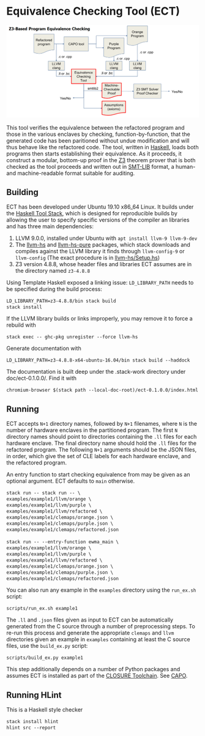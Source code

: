 # Equivalence Checking Tool (ECT)
![alt-text](ect-workflow.png)

This tool verifies the equivalence between the refactored program and
those in the various enclaves by checking, function-by-function, that
the generated code has been paritioned without undue modification and
will thus behave like the refactored code.  The tool, written in
[Haskell](https://www.haskell.org/), loads both programs then starts
establishing their equivalence.  As it proceeds, it construct a
modular, bottom-up proof in the
[Z3](https://github.com/Z3Prover/z3/wiki) theorem prover that is both
checked as the tool proceeds and written out in
[SMT-LIB](http://smtlib.cs.uiowa.edu/) format, a human- and
machine-readable format suitable for auditing.

## Building

ECT has been developed under Ubuntu 19.10 x86_64 Linux. It builds
under the [Haskell Tool
Stack](https://docs.haskellstack.org/en/stable/README), which is
designed for reproducible builds by allowing the user to specify
specific versions of the compiler an libraries and has three main
dependencies:

1. LLVM 9.0.0, installed under Ubuntu with `apt install llvm-9 llvm-9-dev`
2. The [llvm-hs](https://hackage.haskell.org/package/llvm-hs) and [llvm-hs-pure](https://hackage.haskell.org/package/llvm-hs-pure) packages, which stack downloads and compiles against the LLVM library it finds through `llvm-config-9` or `llvm-config` (The exact procedure is in [llvm-hs/Setup.hs](https://github.com/llvm-hs/llvm-hs/blob/llvm-9/llvm-hs/Setup.hs))
3. Z3 version 4.8.8, whose header files and libraries ECT assumes are in the directory named `z3-4.8.8`

Using Template Haskell exposed a linking issue: `LD_LIBRARY_PATH` needs to be specified during the build process:

```
LD_LIBRARY_PATH=z3-4.8.8/bin stack build
stack install
```

If the LLVM library builds or links improperly, you may remove it to force a rebuild with

```
stack exec -- ghc-pkg unregister --force llvm-hs
```

Generate documentation with

```
LD_LIBRARY_PATH=z3-4.8.8-x64-ubuntu-16.04/bin stack build --haddock
```

The documentation is built deep under the .stack-work directory under doc/ect-0.1.0.0/. Find it with

```
chromium-browser $(stack path --local-doc-root)/ect-0.1.0.0/index.html
```

## Running

ECT accepts `N+1` directory names, followed by `N+1` filenames, 
where `N` is the number of hardware enclaves in the partitioned program.
The first `N` directory names should point to directories containing the 
`.ll` files for each hardware enclave. The final directory name should 
hold the `.ll` files for the refactored program. The following `N+1`
arguments should be the JSON files, in order, which give the set of CLE
labels for each hardware enclave, and the refactored program.

An entry function to start checking equivalence from may be given as an
optional argument. ECT defaults to `main` otherwise.

```
stack run -- stack run -- \
examples/example1/llvm/orange \
examples/example1/llvm/purple \
examples/example1/llvm/refactored \
examples/example1/clemaps/orange.json \
examples/example1/clemaps/purple.json \
examples/example1/clemaps/refactored.json

stack run -- --entry-function ewma_main \
examples/example1/llvm/orange \
examples/example1/llvm/purple \
examples/example1/llvm/refactored \
examples/example1/clemaps/orange.json \
examples/example1/clemaps/purple.json \
examples/example1/clemaps/refactored.json
```

You can also run any example in the `examples` directory using the `run_ex.sh`
script:

```
scripts/run_ex.sh example1
```

The `.ll` and `.json` files given as input to ECT can be automatically 
generated from the C source through a number of preprocessing steps. To 
re-run this process and generate the appropriate `clemaps` and `llvm`
directories given an example in `examples` containing at least the C 
source files, use the `build_ex.py` script:

```
scripts/build_ex.py example1
```

This step additionally depends on a number of Python packages and assumes
ECT is installed as part of the [CLOSURE Toolchain](https://github.com/gaps-closure). See [CAPO](https://github.com/gaps-closure/capo/tree/master).

## Running HLint

This is a Haskell style checker

```
stack install hlint
hlint src --report
```
